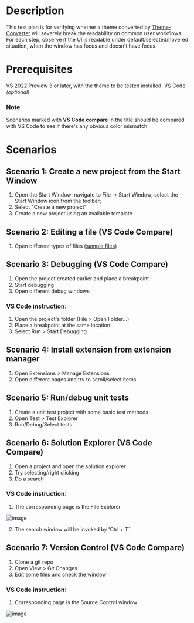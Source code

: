 # Description

This test plan is for verifying whether a theme converted by [Theme-Converter](https://github.com/microsoft/theme-converter/tree/main/ThemeConverter/ThemeConverter) will severely break the readability on common user workflows.
For each step, observe if the UI is readable under default/selected/hovered situation, when the window has focus and doesn't have focus.

# Prerequisites

VS 2022 Preview 3 or later, with the theme to be tested installed.
VS Code _(optional)_

### Note

Scenarios marked with **VS Code compare** in the title should be compared with VS Code to see if there's any obvious color mismatch.

# Scenarios

## Scenario 1: Create a new project from the Start Window

1. Open the Start Window: navigate to File -> Start Window; select the Start Window icon from the toolbar;
2. Select "Create a new project"
3. Create a new project using an available template

## Scenario 2: Editing a file (VS Code Compare)

1. Open different types of files ([sample files](https://github.com/kai-oswald/NightOwl-VS-Theme/tree/master/demo))

## Scenario 3: Debugging (VS Code Compare)

1. Open the project created earlier and place a breakpoint
2. Start debugging
3. Open different debug windows

### VS Code instruction:

1. Open the project's folder (File > Open Folder...)
2. Place a breakpoint at the same location
3. Select Run > Start Debugging

## Scenario 4: Install extension from extension manager

1. Open Extensions > Manage Extensions
2. Open different pages and try to scroll/select items

## Scenario 5: Run/debug unit tests

1. Create a unit test project with some basic test methods
2. Open Test > Test Explorer
3. Run/Debug/Select tests.

## Scenario 6: Solution Explorer (VS Code Compare)

1. Open a project and open the solution explorer
2. Try selecting/right clicking
3. Do a search

### VS Code instruction:

1. The corresponding page is the File Explorer

![image](https://user-images.githubusercontent.com/14095891/129639337-f78e5b53-bcce-4ee5-a885-fa15cb390f19.png)

2. The search window will be invoked by 'Ctrl + T`

## Scenario 7: Version Control (VS Code Compare)

1. Clone a git repo
2. Open View > Git Changes
3. Edit some files and check the window

### VS Code instruction:

1. Corresponding page is the Source Control window:

![image](https://user-images.githubusercontent.com/14095891/129639468-eafe2687-1284-42cf-b3c7-0e4e0da52ec2.png)
